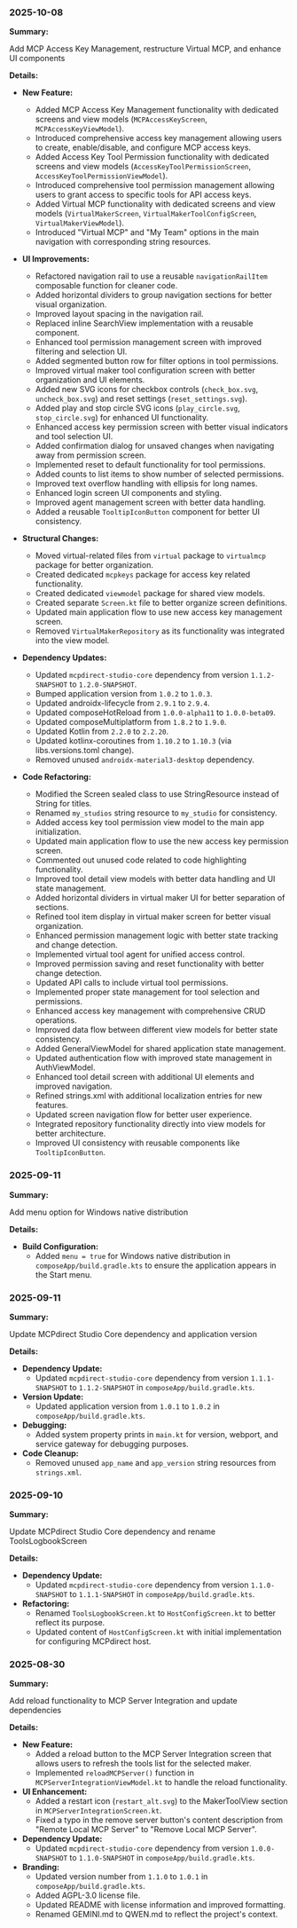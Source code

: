 ### 2025-10-08

**Summary:**

Add MCP Access Key Management, restructure Virtual MCP, and enhance UI components

**Details:**

- **New Feature:**
    - Added MCP Access Key Management functionality with dedicated screens and view models (`MCPAccessKeyScreen`, `MCPAccessKeyViewModel`).
    - Introduced comprehensive access key management allowing users to create, enable/disable, and configure MCP access keys.
    - Added Access Key Tool Permission functionality with dedicated screens and view models (`AccessKeyToolPermissionScreen`, `AccessKeyToolPermissionViewModel`).
    - Introduced comprehensive tool permission management allowing users to grant access to specific tools for API access keys.
    - Added Virtual MCP functionality with dedicated screens and view models (`VirtualMakerScreen`, `VirtualMakerToolConfigScreen`, `VirtualMakerViewModel`).
    - Introduced "Virtual MCP" and "My Team" options in the main navigation with corresponding string resources.

- **UI Improvements:**
    - Refactored navigation rail to use a reusable `navigationRailItem` composable function for cleaner code.
    - Added horizontal dividers to group navigation sections for better visual organization.
    - Improved layout spacing in the navigation rail.
    - Replaced inline SearchView implementation with a reusable component.
    - Enhanced tool permission management screen with improved filtering and selection UI.
    - Added segmented button row for filter options in tool permissions.
    - Improved virtual maker tool configuration screen with better organization and UI elements.
    - Added new SVG icons for checkbox controls (`check_box.svg`, `uncheck_box.svg`) and reset settings (`reset_settings.svg`).
    - Added play and stop circle SVG icons (`play_circle.svg`, `stop_circle.svg`) for enhanced UI functionality.
    - Enhanced access key permission screen with better visual indicators and tool selection UI.
    - Added confirmation dialog for unsaved changes when navigating away from permission screen.
    - Implemented reset to default functionality for tool permissions.
    - Added counts to list items to show number of selected permissions.
    - Improved text overflow handling with ellipsis for long names.
    - Enhanced login screen UI components and styling.
    - Improved agent management screen with better data handling.
    - Added a reusable `TooltipIconButton` component for better UI consistency.

- **Structural Changes:**
    - Moved virtual-related files from `virtual` package to `virtualmcp` package for better organization.
    - Created dedicated `mcpkeys` package for access key related functionality.
    - Created dedicated `viewmodel` package for shared view models.
    - Created separate `Screen.kt` file to better organize screen definitions.
    - Updated main application flow to use new access key management screen.
    - Removed `VirtualMakerRepository` as its functionality was integrated into the view model.

- **Dependency Updates:**
    - Updated `mcpdirect-studio-core` dependency from version `1.1.2-SNAPSHOT` to `1.2.0-SNAPSHOT`.
    - Bumped application version from `1.0.2` to `1.0.3`.
    - Updated androidx-lifecycle from `2.9.1` to `2.9.4`.
    - Updated composeHotReload from `1.0.0-alpha11` to `1.0.0-beta09`.
    - Updated composeMultiplatform from `1.8.2` to `1.9.0`.
    - Updated Kotlin from `2.2.0` to `2.2.20`.
    - Updated kotlinx-coroutines from `1.10.2` to `1.10.3` (via libs.versions.toml change).
    - Removed unused `androidx-material3-desktop` dependency.

- **Code Refactoring:**
    - Modified the Screen sealed class to use StringResource instead of String for titles.
    - Renamed `my_studios` string resource to `my_studio` for consistency.
    - Added access key tool permission view model to the main app initialization.
    - Updated main application flow to use the new access key permission screen.
    - Commented out unused code related to code highlighting functionality.
    - Improved tool detail view models with better data handling and UI state management.
    - Added horizontal dividers in virtual maker UI for better separation of sections.
    - Refined tool item display in virtual maker screen for better visual organization.
    - Enhanced permission management logic with better state tracking and change detection.
    - Implemented virtual tool agent for unified access control.
    - Improved permission saving and reset functionality with better change detection.
    - Updated API calls to include virtual tool permissions.
    - Implemented proper state management for tool selection and permissions.
    - Enhanced access key management with comprehensive CRUD operations.
    - Improved data flow between different view models for better state consistency.
    - Added GeneralViewModel for shared application state management.
    - Updated authentication flow with improved state management in AuthViewModel.
    - Enhanced tool detail screen with additional UI elements and improved navigation.
    - Refined strings.xml with additional localization entries for new features.
    - Updated screen navigation flow for better user experience.
    - Integrated repository functionality directly into view models for better architecture.
    - Improved UI consistency with reusable components like `TooltipIconButton`.

### 2025-09-11

**Summary:**

Add menu option for Windows native distribution

**Details:**

- **Build Configuration:**
    - Added `menu = true` for Windows native distribution in `composeApp/build.gradle.kts` to ensure the application appears in the Start menu.

### 2025-09-11

**Summary:**

Update MCPdirect Studio Core dependency and application version

**Details:**

- **Dependency Update:**
    - Updated `mcpdirect-studio-core` dependency from version `1.1.1-SNAPSHOT` to `1.1.2-SNAPSHOT` in `composeApp/build.gradle.kts`.
- **Version Update:**
    - Updated application version from `1.0.1` to `1.0.2` in `composeApp/build.gradle.kts`.
- **Debugging:**
    - Added system property prints in `main.kt` for version, webport, and service gateway for debugging purposes.
- **Code Cleanup:**
    - Removed unused `app_name` and `app_version` string resources from `strings.xml`.

### 2025-09-10

**Summary:**

Update MCPdirect Studio Core dependency and rename ToolsLogbookScreen

**Details:**

- **Dependency Update:**
    - Updated `mcpdirect-studio-core` dependency from version `1.1.0-SNAPSHOT` to `1.1.1-SNAPSHOT` in `composeApp/build.gradle.kts`.
- **Refactoring:**
    - Renamed `ToolsLogbookScreen.kt` to `HostConfigScreen.kt` to better reflect its purpose.
    - Updated content of `HostConfigScreen.kt` with initial implementation for configuring MCPdirect host.

### 2025-08-30

**Summary:**

Add reload functionality to MCP Server Integration and update dependencies

**Details:**

- **New Feature:**
    - Added a reload button to the MCP Server Integration screen that allows users to refresh the tools list for the selected maker.
    - Implemented `reloadMCPServer()` function in `MCPServerIntegrationViewModel.kt` to handle the reload functionality.
- **UI Enhancement:**
    - Added a restart icon (`restart_alt.svg`) to the MakerToolView section in `MCPServerIntegrationScreen.kt`.
    - Fixed a typo in the remove server button's content description from "Remote Local MCP Server" to "Remove Local MCP Server".
- **Dependency Update:**
    - Updated `mcpdirect-studio-core` dependency from version `1.0.0-SNAPSHOT` to `1.1.0-SNAPSHOT` in `composeApp/build.gradle.kts`.
- **Branding:**
    - Updated version number from `1.1.0` to `1.0.1` in `composeApp/build.gradle.kts`.
    - Added AGPL-3.0 license file.
    - Updated README with license information and improved formatting.
    - Renamed GEMINI.md to QWEN.md to reflect the project's context.